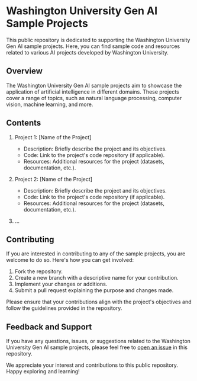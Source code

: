 # Washington University Gen AI Sample Projects

This public repository is dedicated to supporting the Washington University Gen AI sample projects. Here, you can find sample code and resources related to various AI projects developed by Washington University.

## Overview

The Washington University Gen AI sample projects aim to showcase the application of artificial intelligence in different domains. These projects cover a range of topics, such as natural language processing, computer vision, machine learning, and more.

## Contents

1. Project 1: [Name of the Project]
   - Description: Briefly describe the project and its objectives.
   - Code: Link to the project's code repository (if applicable).
   - Resources: Additional resources for the project (datasets, documentation, etc.).

2. Project 2: [Name of the Project]
   - Description: Briefly describe the project and its objectives.
   - Code: Link to the project's code repository (if applicable).
   - Resources: Additional resources for the project (datasets, documentation, etc.).

3. ...

## Contributing

If you are interested in contributing to any of the sample projects, you are welcome to do so. Here's how you can get involved:

1. Fork the repository.
2. Create a new branch with a descriptive name for your contribution.
3. Implement your changes or additions.
4. Submit a pull request explaining the purpose and changes made.

Please ensure that your contributions align with the project's objectives and follow the guidelines provided in the repository.

## Feedback and Support

If you have any questions, issues, or suggestions related to the Washington University Gen AI sample projects, please feel free to [open an issue](https://github.com/example/repo/issues) in this repository.

We appreciate your interest and contributions to this public repository. Happy exploring and learning!
